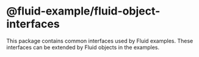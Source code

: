 # @fluid-example/fluid-object-interfaces

This package contains common interfaces used by Fluid examples. These interfaces can be extended by Fluid objects in the examples.
